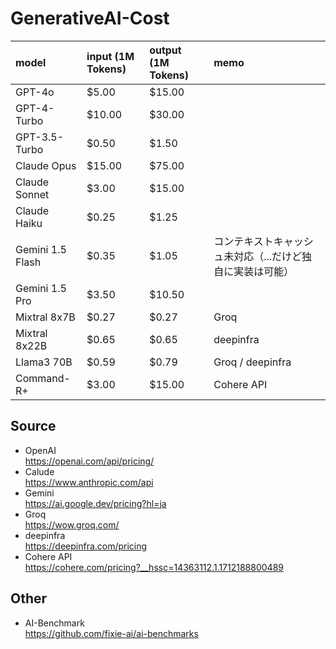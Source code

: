 # GenerativeAI-Cost

|model|input (1M Tokens)|output (1M Tokens)|memo|
|:----|:----|:----|:----|
|GPT-4o|$5.00 |$15.00 | |
|GPT-4-Turbo|$10.00 |$30.00 | |
|GPT-3.5-Turbo|$0.50 |$1.50 | |
|Claude Opus|$15.00 |$75.00 | |
|Claude Sonnet|$3.00 |$15.00 | |
|Claude Haiku|$0.25 |$1.25 | |
|Gemini 1.5 Flash|$0.35 |$1.05 |コンテキストキャッシュ未対応（...だけど独自に実装は可能）|
|Gemini 1.5 Pro|$3.50 |$10.50 | |
|Mixtral 8x7B|$0.27 |$0.27 |Groq|
|Mixtral 8x22B|$0.65 |$0.65 |deepinfra|
|Llama3 70B|$0.59 |$0.79 |Groq / deepinfra|
|Command-R+|$3.00 |$15.00 |Cohere API|

## Source
- OpenAI  
https://openai.com/api/pricing/
- Calude  
https://www.anthropic.com/api
- Gemini  
https://ai.google.dev/pricing?hl=ja
- Groq  
https://wow.groq.com/
- deepinfra  
https://deepinfra.com/pricing
- Cohere API  
https://cohere.com/pricing?__hssc=14363112.1.1712188800489

## Other  
- AI-Benchmark  
https://github.com/fixie-ai/ai-benchmarks
